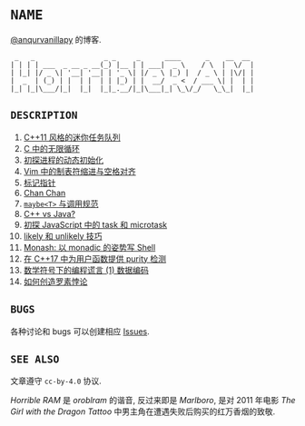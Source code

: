 # `NAME`

[@anqurvanillapy](https://github.com/anqurvanillapy) 的博客.

```
 _   _                 _ _     _      ____      _    __  __ 
| | | | ___  _ __ _ __(_) |__ | | ___|  _ \    / \  |  \/  |
| |_| |/ _ \| '__| '__| | '_ \| |/ _ \ |_) |  / _ \ | |\/| |
|  _  | (_) | |  | |  | | |_) | |  __/  _ <  / ___ \| |  | |
|_| |_|\___/|_|  |_|  |_|_.__/|_|\___|_| \_\/_/   \_\_|  |_|
```

## `DESCRIPTION`

1. [C++11 风格的迷你任务队列](/?p=cpp11-task-queue)
2. [C 中的无限循环](/?p=c-infinite-loop)
3. [初探进程的动态初始化](/?p=initialization-outta-main)
4. [Vim 中的制表符缩进与空格对齐](/?p=fmt-vim-like-go-fmt)
5. [标记指针](/?p=tagged-pointer)
6. [Chan Chan](/?p=chan-chan)
7. [`maybe<T>` 与调用规范](/?p=maybe-and-calling-conventions)
8. [C++ vs Java?](/?p=cpp-than-java-and-future)
9. [初探 JavaScript 中的 task 和 microtask](/?p=js-task-and-microtask)
10. [likely 和 unlikely 技巧](/?p=likely-and-unlikely-trick)
11. [Monash: 以 monadic 的姿势写 Shell](/?p=monash)
12. [在 C++17 中为用户函数提供 purity 检测](/?p=purity-in-cpp17)
13. [数学符号下的编程谎言 (1) 数据编码](/?p=lies-about-programming-languages-in-mathematical-notations-1)
14. [如何创造罗素悖论](/?p=how-to-make-russell-paradox)

## `BUGS`

各种讨论和 bugs 可以创建相应
[Issues](https://github.com/anqurvanillapy/anqurvanillapy.github.io/issues).

## `SEE ALSO`

文章遵守 `cc-by-4.0` 协议.

*Horrible RAM* 是 *oroblram* 的谐音, 反过来即是 *Marlboro*, 是对 2011 年电影
*The Girl with the Dragon Tattoo* 中男主角在遭遇失败后购买的红万香烟的致敬.
